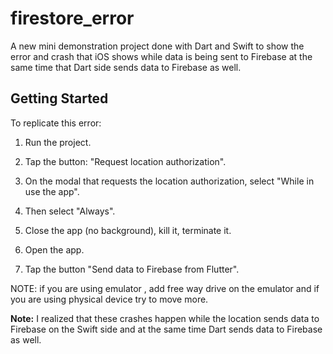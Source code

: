 # firestore_error

A new mini demonstration project done with Dart and Swift to show the error and crash that iOS shows while data is being sent to Firebase at the same time that Dart side sends data to Firebase as well.

## Getting Started

To replicate this error:

1. Run the project.

2. Tap the button: "Request location authorization".

3. On the modal that requests the location authorization, select "While in use the app".

4. Then select "Always".

5. Close the app (no background), kill it, terminate it.

6. Open the app.

7. Tap the button "Send data to Firebase from Flutter".


NOTE: if you are using emulator , add free way drive on the emulator and if you are using physical device try to move more.

**Note:** I realized that these crashes happen while the location sends data to Firebase on the Swift side and at the same time Dart sends data to Firebase as well.
